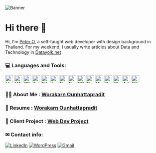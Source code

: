 <!-- Social Preview -->
<!-- At least 640x320px, with 1280x640px being best for display. -->

<!-- Banner -->
<!-- Prepare a banner. The banner dimensions are best if they’re 1280x640px. -->
![Banner](https://raw.githubusercontent.com/PeterWorakarn/PeterWorakarn/main/Banner%20%E2%80%93%20A%403x.png)

<!-- Headline -->
# **Hi there 👋**
Hi, I'm [Peter O](https://www.linkedin.com/in/worakarn-o/), a self-taught web developer with design background in Thailand. For my weekend, I usually write articles about Data and Technology in [Datayolk.net](https://datayolk.net/blog)

### **💻 Languages and Tools:** 
<img alt="Visual Studio Code" height="25px" src="https://img.shields.io/badge/VisualStudioCode-0078d7.svg?&style=for-the-badge&logo=visual-studio-code&logoColor=white"/> <img alt="HTML5" height="25px" src="https://img.shields.io/badge/html5-%23E34F26.svg?&style=for-the-badge&logo=html5&logoColor=white"/> <img alt="CSS3" height="25px" src="https://img.shields.io/badge/css3-%231572B6.svg?&style=for-the-badge&logo=css3&logoColor=white"/> <img alt="TailwindCSS" height="25px" src="https://img.shields.io/badge/tailwindcss-%2338B2AC.svg?&style=for-the-badge&logo=tailwind-css&logoColor=white"/> <img alt="SASS" height="25px" src="https://img.shields.io/badge/SASS-hotpink.svg?&style=for-the-badge&logo=SASS&logoColor=white"/> <img alt="JavaScript" height="25px" src="https://img.shields.io/badge/javascript-%23323330.svg?&style=for-the-badge&logo=javascript&logoColor=%23F7DF1E"/> <img alt="React" height="25px" src="https://img.shields.io/badge/react-%2320232a.svg?&style=for-the-badge&logo=react&logoColor=%2361DAFB"/> <img alt="Python" height="25px" src="https://img.shields.io/badge/python-%2314354C.svg?&style=for-the-badge&logo=python&logoColor=white"/> <img alt="SQLite" height="25px" src ="https://img.shields.io/badge/sqlite-%2307405e.svg?&style=for-the-badge&logo=sqlite&logoColor=white"/> <img alt="Postman" height="25px" src="https://img.shields.io/badge/Postman-FFF?style=for-the-badge&logo=postman&logoColor=red" /> <img alt="WordPress" height="25px" src="https://img.shields.io/badge/WordPress-%23117AC9.svg?&style=for-the-badge&logo=WordPress&logoColor=white"/> <img alt="Google Analytcs" height="25px"  src="https://img.shields.io/badge/Google%20Analytics-E37400?style=for-the-badge&logo=google%20analytics&logoColor=white" /> <img alt="Shell" height="25px" src="https://img.shields.io/badge/Shell_Script-121011?style=for-the-badge&logo=gnu-bash&logoColor=white" /> <img alt="Adobe XD"  height="25px" src="https://img.shields.io/badge/Adobe%20XD-FF61F6?style=for-the-badge&logo=Adobe%20XD&logoColor=white" /> <img alt="NETLIFY" height="25px"  src="https://img.shields.io/badge/Netlify-00C7B7?style=for-the-badge&logo=netlify&logoColor=white" /> 


### **👨‍💻 About Me :**  [Worakarn Ounhattapradit](https://www.peter-o.tech/)

### **📃 Resume :**  [Worakarn Ounhattapradit](https://www.peter-o.tech/resume)
### **📃 Client Project :**  [Web Dev Project](https://docs.google.com/presentation/d/1wo7mqf4qjk0GJMj01CqIUMfFQsztVgh1ZOLhEUnvQV4/edit?usp=sharing)

### **✉ Contact info:**  
[<img alt="LinkedIn" src="https://img.shields.io/badge/linkedin-%230077B5.svg?&style=for-the-badge&logo=linkedin&logoColor=white"/>](https://www.linkedin.com/in/worakarn-o/) [<img alt="WordPress" src="https://img.shields.io/badge/WordPress-%23117AC9.svg?&style=for-the-badge&logo=WordPress&logoColor=white"/>](https://datayolk.net)   [<img alt="Gmail" src="https://img.shields.io/badge/Gmail-%230077B5.svg?style=for-the-badge&logo=gmail&logoColor=white" />](mailto:worakarn.oun@gmail.com)

